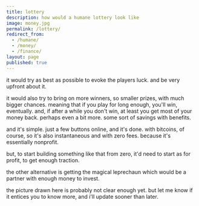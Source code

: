 ```yaml
---
title: lottery
description: how would a humane lottery look like
image: money.jpg
permalink: /lottery/
redirect_from:
  - /humane/
  - /money/
  - /finance/
layout: page
published: true
---
```


it would try as best as possible to evoke the players luck. and be very upfront about it.

it would also try to bring on more winners, so smaller prizes, with much bigger chances. meaning that if you play for long enough, you'll win, eventually. and, if after a while you don't win, at least you get most of your money back. perhaps even a bit more. some sort of savings with benefits.

and it's simple. just a few buttons online, and it's done. with bitcoins, of course, so it's also instantaneous and with zero fees. because it's essentially nonprofit.

but, to start building something like that from zero, it'd need to start as for profit, to get enough traction.

the other alternative is getting the magical leprechaun which would be a partner with enough money to invest.

the picture drawn here is probably not clear enough yet. but let me know if it entices you to know more, and i'll update sooner than later.
